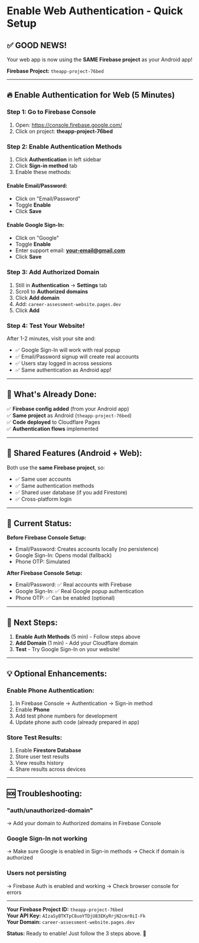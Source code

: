 # Enable Web Authentication - Quick Setup

## ✅ GOOD NEWS!
Your web app is now using the **SAME Firebase project** as your Android app!

**Firebase Project:** `theapp-project-76bed`

---

## 🔥 Enable Authentication for Web (5 Minutes)

### Step 1: Go to Firebase Console
1. Open: https://console.firebase.google.com/
2. Click on project: **theapp-project-76bed**

### Step 2: Enable Authentication Methods
1. Click **Authentication** in left sidebar
2. Click **Sign-in method** tab
3. Enable these methods:

#### Enable Email/Password:
- Click on "Email/Password"
- Toggle **Enable**
- Click **Save**

#### Enable Google Sign-In:
- Click on "Google"
- Toggle **Enable**
- Enter support email: **your-email@gmail.com**
- Click **Save**

### Step 3: Add Authorized Domain
1. Still in **Authentication** → **Settings** tab
2. Scroll to **Authorized domains**
3. Click **Add domain**
4. Add: `career-assessment-website.pages.dev`
5. Click **Add**

### Step 4: Test Your Website!
After 1-2 minutes, visit your site and:
- ✅ Google Sign-In will work with real popup
- ✅ Email/Password signup will create real accounts
- ✅ Users stay logged in across sessions
- ✅ Same authentication as Android app!

---

## 🎯 What's Already Done:

✅ **Firebase config added** (from your Android app)  
✅ **Same project** as Android (`theapp-project-76bed`)  
✅ **Code deployed** to Cloudflare Pages  
✅ **Authentication flows** implemented  

---

## 📱 Shared Features (Android + Web):

Both use the **same Firebase project**, so:
- ✅ Same user accounts
- ✅ Same authentication methods
- ✅ Shared user database (if you add Firestore)
- ✅ Cross-platform login

---

## 🔐 Current Status:

**Before Firebase Console Setup:**
- Email/Password: Creates accounts locally (no persistence)
- Google Sign-In: Opens modal (fallback)
- Phone OTP: Simulated

**After Firebase Console Setup:**
- Email/Password: ✅ Real accounts with Firebase
- Google Sign-In: ✅ Real Google popup authentication
- Phone OTP: ✅ Can be enabled (optional)

---

## 🚀 Next Steps:

1. **Enable Auth Methods** (5 min) - Follow steps above
2. **Add Domain** (1 min) - Add your Cloudflare domain
3. **Test** - Try Google Sign-In on your website!

---

## 💡 Optional Enhancements:

### Enable Phone Authentication:
1. In Firebase Console → Authentication → Sign-in method
2. Enable **Phone**
3. Add test phone numbers for development
4. Update phone auth code (already prepared in app)

### Store Test Results:
1. Enable **Firestore Database**
2. Store user test results
3. View results history
4. Share results across devices

---

## 🆘 Troubleshooting:

### "auth/unauthorized-domain"
→ Add your domain to Authorized domains in Firebase Console

### Google Sign-In not working
→ Make sure Google is enabled in Sign-in methods
→ Check if domain is authorized

### Users not persisting
→ Firebase Auth is enabled and working
→ Check browser console for errors

---

**Your Firebase Project ID:** `theapp-project-76bed`  
**Your API Key:** `AIzaSyBTKTpC8uoYTDjU83EKyRrjN2cmr0iI-Fk`  
**Your Domain:** `career-assessment-website.pages.dev`

**Status:** Ready to enable! Just follow the 3 steps above. 🎉
